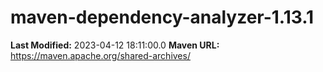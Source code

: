 # maven-dependency-analyzer-1.13.1

**Last Modified:** 2023-04-12 18:11:00.0
**Maven URL:** https://maven.apache.org/shared-archives/
